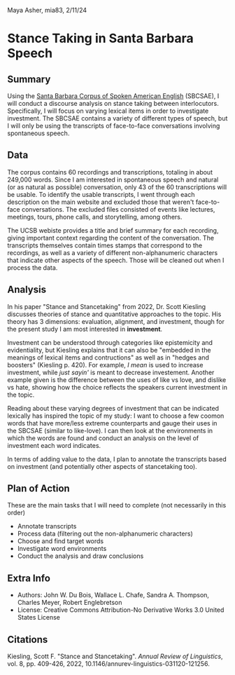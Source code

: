 Maya Asher, mia83, 2/11/24
# Stance Taking in Santa Barbara Speech
## Summary
Using the [Santa Barbara Corpus of Spoken American English](https://www.linguistics.ucsb.edu/research/santa-barbara-corpus) (SBCSAE), I will conduct a discourse analysis on stance taking between interlocutors. Specifically, I will focus on varying lexical items in order to investigate investment. The SBCSAE contains a variety of different types of speech, but I will only be using the transcripts of face-to-face conversations involving spontaneous speech.

## Data
The corpus contains 60 recordings and transcriptions, totaling in about 249,000 words. Since I am interested in spontaneous speech and natural (or as natural as possible) conversation, only 43 of the 60 transcriptions will be usable. To identify the usable transcripts, I went through each description on the main website and excluded those that weren't face-to-face conversations. The excluded files consisted of events like lectures, meetings, tours, phone calls, and storytelling, among others.  

The UCSB webiste provides a title and brief summary for each recording, giving important context regarding the content of the conversation. The transcripts themselves contain times stamps that correspond to the recordings, as well as a variety of different non-alphanumeric characters that indicate other aspects of the speech. Those will be cleaned out when I process the data. 

## Analysis
In his paper "Stance and Stancetaking" from 2022, Dr. Scott Kiesling discusses theories of stance and quantitative approaches to the topic. His theory has 3 dimensions: evaluation, alignment, and investment, though for the present study I am most interested in **investment**. 

Investment can be understood through categories like epistemicity and evidentiality, but Kiesling explains that it can also be "embedded in the meanings of lexical items and contructions" as well as in "hedges and boosters" (Kiesling p. 420). For example, *I mean* is used to increase investment, while *just sayin'* is meant to decrease investement. Another example given is the difference between the uses of like vs love, and dislike vs hate, showing how the choice reflects the speakers current investment in the topic. 

Reading about these varying degrees of investment that can be indicated lexically has inspired the topic of my study: I want to choose a few coomon words that have more/less extreme counterparts and gauge their uses in the SBCSAE (similar to like-love). I can then look at the environments in which the words are found and conduct an analysis on the level of investment each word indicates.

In terms of adding value to the data, I plan to annotate the transcripts based on investment (and potentially other aspects of stancetaking too). 

## Plan of Action
These are the main tasks that I will need to complete (not necessarily in this order)
- Annotate transcripts
- Process data (filtering out the non-alphanumeric characters)
- Choose and find target words
- Investigate word environments
- Conduct the analysis and draw conclusions

## Extra Info
- Authors: John W. Du Bois, Wallace L. Chafe, Sandra A. Thompson, Charles Meyer, Robert Englebretson
- License: Creative Commons Attribution-No Derivative Works 3.0 United States License

## Citations
Kiesling, Scott F. "Stance and Stancetaking". _Annual Review of Linguistics_, vol. 8, pp. 409-426, 2022, 10.1146/annurev-linguistics-031120-121256. 
